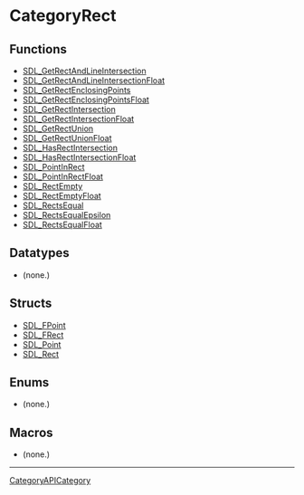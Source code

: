 # CategoryRect

## Functions

<!-- DO NOT HAND-EDIT CATEGORY LISTS, THEY ARE AUTOGENERATED AND WILL BE OVERWRITTEN, BASED ON TAGS IN INDIVIDUAL PAGE FOOTERS. EDIT THOSE INSTEAD. -->
<!-- BEGIN CATEGORY LIST: CategoryRect, CategoryAPIFunction -->
- [SDL_GetRectAndLineIntersection](SDL_GetRectAndLineIntersection)
- [SDL_GetRectAndLineIntersectionFloat](SDL_GetRectAndLineIntersectionFloat)
- [SDL_GetRectEnclosingPoints](SDL_GetRectEnclosingPoints)
- [SDL_GetRectEnclosingPointsFloat](SDL_GetRectEnclosingPointsFloat)
- [SDL_GetRectIntersection](SDL_GetRectIntersection)
- [SDL_GetRectIntersectionFloat](SDL_GetRectIntersectionFloat)
- [SDL_GetRectUnion](SDL_GetRectUnion)
- [SDL_GetRectUnionFloat](SDL_GetRectUnionFloat)
- [SDL_HasRectIntersection](SDL_HasRectIntersection)
- [SDL_HasRectIntersectionFloat](SDL_HasRectIntersectionFloat)
- [SDL_PointInRect](SDL_PointInRect)
- [SDL_PointInRectFloat](SDL_PointInRectFloat)
- [SDL_RectEmpty](SDL_RectEmpty)
- [SDL_RectEmptyFloat](SDL_RectEmptyFloat)
- [SDL_RectsEqual](SDL_RectsEqual)
- [SDL_RectsEqualEpsilon](SDL_RectsEqualEpsilon)
- [SDL_RectsEqualFloat](SDL_RectsEqualFloat)
<!-- END CATEGORY LIST -->

## Datatypes

<!-- DO NOT HAND-EDIT CATEGORY LISTS, THEY ARE AUTOGENERATED AND WILL BE OVERWRITTEN, BASED ON TAGS IN INDIVIDUAL PAGE FOOTERS. EDIT THOSE INSTEAD. -->
<!-- BEGIN CATEGORY LIST: CategoryRect, CategoryAPIDatatype -->
- (none.)
<!-- END CATEGORY LIST -->

## Structs

<!-- DO NOT HAND-EDIT CATEGORY LISTS, THEY ARE AUTOGENERATED AND WILL BE OVERWRITTEN, BASED ON TAGS IN INDIVIDUAL PAGE FOOTERS. EDIT THOSE INSTEAD. -->
<!-- BEGIN CATEGORY LIST: CategoryRect, CategoryAPIStruct -->
- [SDL_FPoint](SDL_FPoint)
- [SDL_FRect](SDL_FRect)
- [SDL_Point](SDL_Point)
- [SDL_Rect](SDL_Rect)
<!-- END CATEGORY LIST -->

## Enums

<!-- DO NOT HAND-EDIT CATEGORY LISTS, THEY ARE AUTOGENERATED AND WILL BE OVERWRITTEN, BASED ON TAGS IN INDIVIDUAL PAGE FOOTERS. EDIT THOSE INSTEAD. -->
<!-- BEGIN CATEGORY LIST: CategoryRect, CategoryAPIEnum -->
- (none.)
<!-- END CATEGORY LIST -->

## Macros

<!-- DO NOT HAND-EDIT CATEGORY LISTS, THEY ARE AUTOGENERATED AND WILL BE OVERWRITTEN, BASED ON TAGS IN INDIVIDUAL PAGE FOOTERS. EDIT THOSE INSTEAD. -->
<!-- BEGIN CATEGORY LIST: CategoryRect, CategoryAPIMacro -->
- (none.)
<!-- END CATEGORY LIST -->


----
[CategoryAPICategory](CategoryAPICategory)

